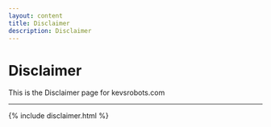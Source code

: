 ```yaml
---
layout: content
title: Disclaimer
description: Disclaimer
---
```


# Disclaimer
This is the Disclaimer page for kevsrobots.com

---

{% include disclaimer.html %}
